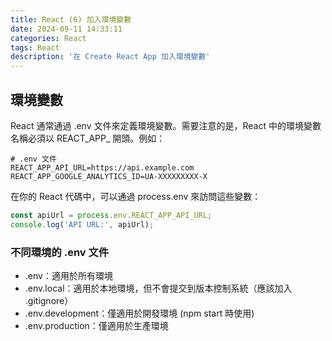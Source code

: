 ```yaml
---
title: React (6) 加入環境變數
date: 2024-09-11 14:33:11
categories: React
tags: React
description: '在 Create React App 加入環境變數'
---
```


## 環境變數

React 通常通過 .env 文件來定義環境變數。需要注意的是，React 中的環境變數名稱必須以 REACT_APP_ 開頭。例如：

``` env
# .env 文件
REACT_APP_API_URL=https://api.example.com
REACT_APP_GOOGLE_ANALYTICS_ID=UA-XXXXXXXXX-X
```

在你的 React 代碼中，可以通過 process.env 來訪問這些變數：

``` js
const apiUrl = process.env.REACT_APP_API_URL;
console.log('API URL:', apiUrl);
```

### 不同環境的 .env 文件

- .env：適用於所有環境
- .env.local：適用於本地環境，但不會提交到版本控制系統（應該加入 .gitignore）
- .env.development：僅適用於開發環境 (npm start 時使用)
- .env.production：僅適用於生產環境

